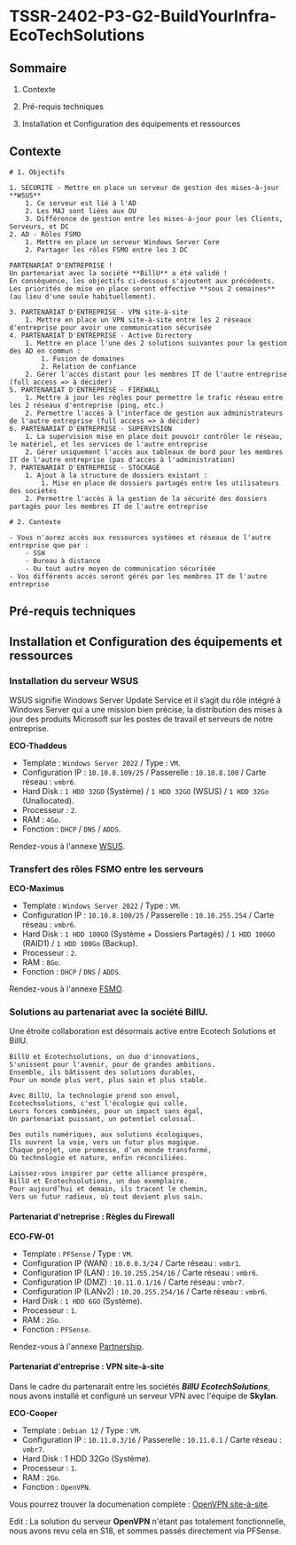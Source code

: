 # **TSSR-2402-P3-G2-BuildYourInfra-EcoTechSolutions**

## Sommaire

1) Contexte

2) Pré-requis techniques

3) Installation et Configuration des équipements et ressources

## Contexte

```
# 1. Objectifs

1. SÉCURITÉ - Mettre en place un serveur de gestion des mises-à-jour **WSUS**
	1. Ce serveur est lié à l'AD
	2. Les MAJ sont liées aux OU
	3. Différence de gestion entre les mises-à-jour pour les Clients, Serveurs, et DC
2. AD - Rôles FSMO
	1. Mettre en place un serveur Windows Server Core
	2. Partager les rôles FSMO entre les 3 DC

PARTENARIAT D'ENTREPRISE !
Un partenariat avec la société **BillU** a été validé !
En conséquence, les objectifs ci-dessous s'ajoutent aux précédents. Les priorités de mise en place seront effective **sous 2 semaines** (au lieu d'une seule habituellement).

3. PARTENARIAT D'ENTREPRISE - VPN site-à-site
	1. Mettre en place un VPN site-à-site entre les 2 réseaux d'entreprise pour avoir une communication sécurisée
4. PARTENARIAT D'ENTREPRISE - Active Directory
	1. Mettre en place l'une des 2 solutions suivantes pour la gestion des AD en commun :
		1. Fusion de domaines
		2. Relation de confiance
	2. Gérer l'accès distant pour les membres IT de l'autre entreprise (full access => à décider)
5. PARTENARIAT D'ENTREPRISE - FIREWALL
	1. Mettre à jour les règles pour permettre le trafic réseau entre les 2 réseaux d'entreprise (ping, etc.)
	2. Permettre l'accès à l'interface de gestion aux administrateurs de l'autre entreprise (full access => à décider)
6. PARTENARIAT D'ENTREPRISE - SUPERVISION
	1. La supervision mise en place doit pouvoir contrôler le réseau, le matériel, et les services de l'autre entreprise
	2. Gérer uniquement l'accès aux tableaux de bord pour les membres IT de l'autre entreprise (pas d'accès à l'administration)
7. PARTENARIAT D'ENTREPRISE - STOCKAGE
	1. Ajout à la structure de dossiers existant :
		1. Mise en place de dossiers partagés entre les utilisateurs des sociétés
	2. Permettre l'accès à la gestion de la sécurité des dossiers partagés pour les membres IT de l'autre entreprise 

# 2. Contexte

- Vous n'aurez accès aux ressources systèmes et réseaux de l'autre entreprise que par :
	- SSH
	- Bureau à distance
	- Ou tout autre moyen de communication sécurisée
- Vos différents accès seront gérés par les membres IT de l'autre entreprise
```

## Pré-requis techniques

## Installation et Configuration des équipements et ressources

### Installation du serveur WSUS

WSUS signifie Windows Server Update Service et il s’agit du rôle intégré à Windows Server qui a une mission bien précise, la distribution des mises à jour des produits Microsoft sur les postes de travail et serveurs de notre entreprise.

**ECO-Thaddeus**
* Template : `Windows Server 2022` / Type : `VM`.
* Configuration IP : `10.10.8.109/25` / Passerelle : `10.10.8.100` / Carte réseau : `vmbr6`.
* Hard Disk : `1 HDD 32GO` (Système) / `1 HDD 32GO` (WSUS) / `1 HDD 32Go` (Unallocated).
* Processeur : `2`.
* RAM : `4Go`.
* Fonction : `DHCP` / `DNS` / `ADDS`.

Rendez-vous à l'annexe [WSUS](/S16/annex/WSUS.md).

### Transfert des rôles FSMO entre les serveurs

**ECO-Maximus**
* Template : `Windows Server 2022` / Type : `VM`.
* Configuration IP : `10.10.8.100/25` / Passerelle : `10.10.255.254` / Carte réseau : `vmbr6`.
* Hard Disk : `1 HDD 100GO` (Système + Dossiers Partagés) / `1 HDD 100GO` (RAID1) / `1 HDD 100Go` (Backup).
* Processeur : `2`.
* RAM : `8Go`.
* Fonction : `DHCP` / `DNS` / `ADDS`.

Rendez-vous à l'annexe [FSMO](/S16/annex/FSMO.md).

### Solutions au partenariat avec la société BillU.

Une étroite collaboration est désormais active entre Ecotech Solutions et BillU.

```
BillU et Ecotechsolutions, un duo d'innovations,
S'unissent pour l'avenir, pour de grandes ambitions.
Ensemble, ils bâtissent des solutions durables,
Pour un monde plus vert, plus sain et plus stable.

Avec BillU, la technologie prend son envol,
Ecotechsolutions, c'est l'écologie qui colle.
Leurs forces combinées, pour un impact sans égal,
Un partenariat puissant, un potentiel colossal.

Des outils numériques, aux solutions écologiques,
Ils ouvrent la voie, vers un futur plus magique.
Chaque projet, une promesse, d’un monde transformé,
Où technologie et nature, enfin réconciliées.

Laissez-vous inspirer par cette alliance prospère,
BillU et Ecotechsolutions, un duo exemplaire.
Pour aujourd’hui et demain, ils tracent le chemin,
Vers un futur radieux, où tout devient plus sain.
```

#### Partenariat d'netreprise : Règles du Firewall

**ECO-FW-01**
* Template : `PFSense` / Type : `VM`.
* Configuration IP (WAN) : `10.0.0.3/24` / Carte réseau : `vmbr1`.
* Configuration IP (LAN) : `10.10.255.254/16` / Carte réseau : `vmbr6`.
* Configuration IP (DMZ) : `10.11.0.1/16` / Carte réseau : `vmbr7`.
* Configuration IP (LANv2) : `10.20.255.254/16` / Carte réseau : `vmbr6`.
* Hard Disk : `1 HDD 6GO` (Système).
* Processeur : `1`.
* RAM : `2Go`.
* Fonction : `PFSense`.

Rendez-vous à l'annexe [Partnership](/S16/annex/Partnership.md).

#### Partenariat d'entreprise : VPN site-à-site

Dans le cadre du partenarait entre les sociétés **_BillU_** **_EcotechSolutions_**, nous avons installé et configuré un serveur VPN avec l'équipe de **Skylan**.

**ECO-Cooper**
* Template : `Debian 12` / Type : `VM`.
* Configuration IP : `10.11.0.3/16` / Passerelle : `10.11.0.1` / Carte réseau : `vmbr7`.
* Hard Disk : 1 HDD 32Go (Système).
* Processeur : `1`.
* RAM : `2Go`.
* Fonction : `OpenVPN`.

Vous pourrez trouver la documenation complète : [OpenVPN site-à-site](/S16/annex/OpenVPN.md).

Edit : La solution du serveur **OpenVPN** n'étant pas totalement fonctionnelle, nous avons revu cela en S18, et sommes passés directement via PFSense.